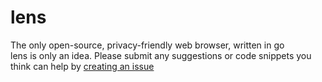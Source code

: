 # lens
The only open-source, privacy-friendly web browser, written in go  
lens is only an idea. Please submit any suggestions or code snippets you think can help by [creating an issue](https://github.com/lerichardson/lens/issues/new)
